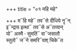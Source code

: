 +++
title = "०१ महि महे"

+++
म᳓हि महे᳓ तव᳓से दीधिये नॄ᳓न्  
इ᳓न्द्राय इत्था᳓ तव᳓से अ᳓तव्यान्  
यो᳓ अस्मै · सुमतिं᳓ वा᳓जसातौ  
स्तुतो᳓ ज᳓ने समरि᳓यश् चिके᳓त